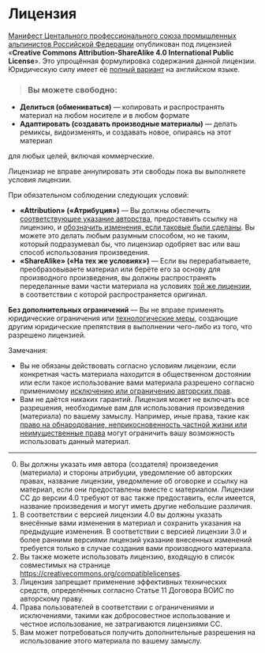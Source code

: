 [manifest]: https://github.com/profalp/manifest/blob/master/%D0%9C%D0%B0%D0%BD%D0%B8%D1%84%D0%B5%D1%81%D1%82%20%D0%A6%D0%B5%D0%BD%D1%82%D1%80%D0%B0%D0%BB%D1%8C%D0%BD%D0%BE%D0%B3%D0%BE%20%D0%BF%D1%80%D0%BE%D1%84%D0%B5%D1%81%D1%81%D0%B8%D0%BE%D0%BD%D0%B0%D0%BB%D1%8C%D0%BD%D0%BE%D0%B3%D0%BE%20%D1%81%D0%BE%D1%8E%D0%B7%D0%B0%20%D0%BF%D1%80%D0%BE%D0%BC%D1%8B%D1%88%D0%BB%D0%B5%D0%BD%D0%BD%D1%8B%D1%85%20%D0%B0%D0%BB%D1%8C%D0%BF%D0%B8%D0%BD%D0%B8%D1%81%D1%82%D0%BE%D0%B2%20%D0%A0%D0%BE%D1%81%D1%81%D0%B8%D0%B9%D1%81%D0%BA%D0%BE%D0%B9%20%D0%A4%D0%B5%D0%B4%D0%B5%D1%80%D0%B0%D1%86%D0%B8%D0%B8.md

[full]: http://creativecommons.org/licenses/by-sa/4.0/legalcode

# Лицензия

[Манифест Центального профессионального союза промышленных альпинистов Российской Федерации][manifest]
опубликован под лицензией «**Creative Commons Attribution-ShareAlike 4.0
International Public License**». Это упрощённая формулировка содержания данной
лицензии. Юридическую силу имеет её [полный вариант][full] на английском языке.
>### Вы можете свободно:
- **Делиться (обмениваться)** — копировать и распространять материал на любом
носителе и в любом формате
- **Адаптировать (создавать производные материалы)** — делать ремиксы,
видоизменять, и создавать новое, опираясь на этот материал
>
для любых целей, включая коммерческие.
>
Лицензиар не вправе аннулировать эти свободы пока вы выполняете условия
лицензии.
>
При обязательном соблюдении следующих условий:
- **«Attribution» («Атрибуция»)**  — Вы должны обеспечить
[соответствующее указание авторства](#author), предоставить ссылку на лицензию,
и [обозначить изменения, если таковые были сделаны](#changes). Вы можете это
делать любым разумным способом, но не таким, который подразумевал бы, что
лицензиар одобряет вас или ваш способ использования произведения.
- **«ShareAlike» («На тех же условиях»)** — Если вы перерабатываете,
преобразовываете материал или берёте его за основу для производного
произведения, вы должны распространять переделанные вами части материала на
условиях [той же лицензии](#sharealike), в соответствии с которой
распространяется оригинал.
>
**Без дополнительных ограничений** — Вы не вправе применять юридические
ограничения или [технологические меры](#tech), создающие другим юридические
препятствия в выполнении чего-либо из того, что разрешено лицензией.
>
Замечания:
- Вы не обязаны действовать согласно условиям лицензии, если конкретная часть
материала находится в общественном достоянии или если такое использование вами
материала разрешено согласно применимому
[исключению или ограничению авторских прав](#exept).
- Вам не даётся никаких гарантий. Лицензия может не включать все разрешения,
необходимые вам для использования произведения (материала) по вашему замыслу.
Например, иные права, такие как
[право на обнародование, неприкосновенность частной жизни или неимущественные
права](#rights) могут ограничить вашу возможность использовать данный материал.

---

0. <a name="author">Вы должны указать имя автора (создателя) произведения
(материала) и стороны атрибуции, уведомление об авторских правах, название
лицензии, уведомление об оговорке и ссылку на материал, если они предоставлены
вместе с материалом. Лицензии CC до версии 4.0 требуют от вас также
предоставить, если имеется, название произведения и могут иметь другие
небольшие различия.</a>
0. <a name="changes">В соответствии с версией лицензии 4.0 вы должны указать
внесённые вами изменения в материал и сохранить указания на предыдущие
изменения. В соответствии с версией лицензии 3.0 и более ранними версиями
лицензий указание внесенных изменений требуется только в случае создания вами
производного материала.</a>
0. <a name="sharealike">Вы также можете использовать лицензию, входящую в список
совместимых на странице</a> <https://creativecommons.org/compatiblelicenses>.
0. <a name="tech">Лицензия запрещает применение эффективных технических средств,
определённых согласно Статье 11 Договора ВОИС по авторскому праву.</a>
0. <a name="exept">Права пользователей в соответствии с ограничениями и
исключениями, такими как добросовестное использование и честное использование,
не затрагиваются лицензиями CC.</a>
0. <a name="rights">Вам может потребоваться получить дополнительные разрешения
на использование этого материала по вашему замыслу.</a>
